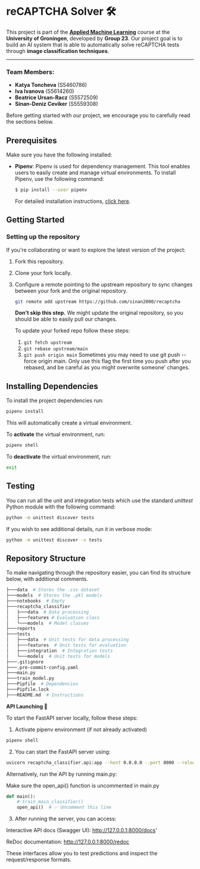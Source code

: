 # reCAPTCHA Solver 🛠️

This project is part of the **[Applied Machine Learning](https://ocasys.rug.nl/current/catalog/course/WBAI065-05#WBAI065-05.2024-2025.1)** course at the **University of Groningen**, developed by **Group 23**. Our project goal is to build an AI system that is able to automatically solve reCAPTCHA tests through **image classification techniques**.

---

### **Team Members:**

- **Katya Toncheva** (S5460786)  
- **Iva Ivanova** (S5614260)  
- **Beatrice Ursan-Racz** (S5572509)  
- **Sinan-Deniz Ceviker** (S5559308)  

Before getting started with our project, we encourage you to carefully read the sections below.

## Prerequisites
Make sure you have the following installed:

- **Pipenv**: Pipenv is used for dependency management. This tool enables users to easily create and manage virtual environments. To install Pipenv, use the following command:
    ```bash
    $ pip install --user pipenv
    ```
    For detailed installation instructions, [click here](https://pipenv.pypa.io/en/latest/installation.html).

## Getting Started
### Setting up the repository

If you're collaborating or want to explore the latest version of the project:

1. Fork this repository.
2. Clone your fork locally.
3. Configure a remote pointing to the upstream repository to sync changes between your fork and the original repository.
   ```bash
   git remote add upstream https://github.com/sinan2000/recaptcha
   ```
   **Don't skip this step.** We might update the original repository, so you should be able to easily pull our changes.
   
   To update your forked repo follow these steps:
   1. `git fetch upstream`
   2. `git rebase upstream/main`
   3. `git push origin main`
      Sometimes you may need to use git push --force origin main. Only use this flag the first time you push after you rebased, and be careful as you might overwrite someone' changes.

## Installing Dependencies
To install the project dependencies run:

```bash
pipenv install
```

This will automatically create a virtual environment.

To **activate** the virtual environment, run:

```bash
pipenv shell
```

To **deactivate** the virtual environment, run:

```bash
exit
```

## Testing
You can run all the unit and integration tests which use the standard _unittest_ Python module with the following command:

```bash
python -m unittest discover tests
```
If you wish to see additional details, run it in verbose mode:

```bash
python -m unittest discover -v tests
```

## Repository Structure

To make navigating through the repository easier, you can find its structure below, with additional comments.


```bash
├───data  # Stores the .csv dataset
├───models  # Stores the .pkl models
├───notebooks  # Empty
├───recaptcha_classifier
│   ├───data  # Data processing
│   ├───features # Evaluation class
│   └───models  # Model classes
├───reports
├───tests
│   ├───data  # Unit tests for data processing
│   ├───features  # Unit tests for evaluation
│   ├───integration  # Integration tests
│   └───models  # Unit tests for models
├───.gitignore
├───.pre-commit-config.yaml
├───main.py 
├───train_model.py
├───Pipfile  # Dependencies
├───Pipfile.lock
├───README.md  # Instructions
```

**API Launching 🚀**

To start the FastAPI server locally, follow these steps:

1. Activate pipenv environment (if not already activated)

```bash
pipenv shell
```

2. You can start the FastAPI server using:

```bash
uvicorn recaptcha_classifier.api:app --host 0.0.0.0 --port 8000 --reload
```

Alternatively, run the API by running main.py:

Make sure the open_api() function is uncommented in main.py

```python
def main():
    # train_main_classifier()
    open_api()  # ✅ Uncomment this line
```

3. After running the server, you can access:

Interactive API docs (Swagger UI): http://127.0.0.1:8000/docs'

ReDoc documentation: http://127.0.0.1:8000/redoc

These interfaces allow you to test predictions and inspect the request/response formats.